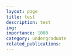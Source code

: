 ```yaml
---
layout: page
title: test
description: test
img: 
importance: 1000
category: undergraduate
related_publications:
---
```


